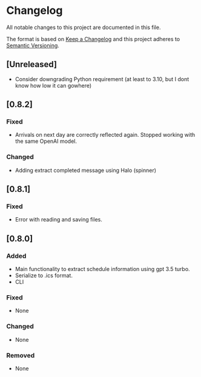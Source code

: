 # Changelog
All notable changes to this project are documented in this file.

The format is based on [Keep a Changelog](http://keepachangelog.com/en/1.0.0/)
and this project adheres to [Semantic Versioning](http://semver.org/spec/v2.0.0.html).

<!-- insertion marker -->
## [Unreleased]

- Consider downgrading Python requirement (at least to 3.10, but I dont know how low it can gowhere)

## [0.8.2]

### Fixed
- Arrivals on next day are correctly reflected again. Stopped working with the same OpenAI model.

### Changed
- Adding extract completed message using Halo (spinner)

## [0.8.1]

### Fixed
- Error with reading and saving files.

## [0.8.0]

### Added
- Main functionality to extract schedule information using gpt 3.5 turbo.
- Serialize to .ics format.
- CLI

### Fixed
- None

### Changed
- None

### Removed
- None
